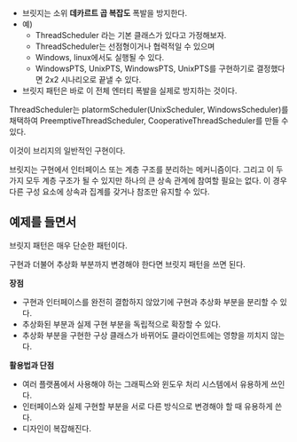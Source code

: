 * 브릿지는 소위 **데카르트 곱 복잡도** 폭발을 방지한다.
* 예)
	* ThreadScheduler 라는 기본 클래스가 있다고 가정해보자.
	* ThreadScheduler는 선점형이거나 협력적일 수 있으며 
	* Windows, linux에서도 실행될 수 있다.
	* WindowsPTS, UnixPTS, WindowsPTS, UnixPTS를 구현하기로 결정했다면 2x2 시나리오로 끝낼 수 있다.
* 브릿지 패턴은 바로 이 전체 엔터티 폭발을 실제로 방지하는 것이다.

ThreadScheduler는 platormScheduler(UnixScheduler, WindowsScheduler)를 채택하여 
PreemptiveThreadScheduler, CooperativeThreadScheduler를 만들 수 있다.

이것이 브리지의 일반적인 구현이다.

브릿지는 구현에서 인터페이스 또는 계층 구조를 분리하는 메커니즘이다.
그리고 이 두 가지 모두 계층 구조가 될 수 있지만 하나의 큰 상속 관계에 참여할 필요는 없다.
이 경우 다른 구성 요소에 상속과 집계를 갖거나 참조만 유지할 수 있다.

## 예제를 들면서
브릿지 패턴은 매우 단순한 패턴이다.

구현과 더불어 추상화 부분까지 변경해야 한다면 브릿지 패턴을 쓰면 된다.

**장점**
* 구현과 인터페이스를 완전히 결합하지 않았기에 구현과 추상화 부분을 분리할 수 있다.
* 추상화된 부분과 실제 구현 부분을 독립적으로 확장할 수 있다.
* 추상화 부분을 구현한 구상 클래스가 바뀌어도 클라이언트에는 영향을 끼치지 않는다.

**활용법과 단점**
* 여러 플랫폼에서 사용해야 하는 그래픽스와 윈도우 처리 시스템에서 유용하게 쓰인다.
* 인터페이스와 실제 구현할 부분을 서로 다른 방식으로 변경해야 할 때 유용하게 쓴다.
* 디자인이 복잡해진다.
